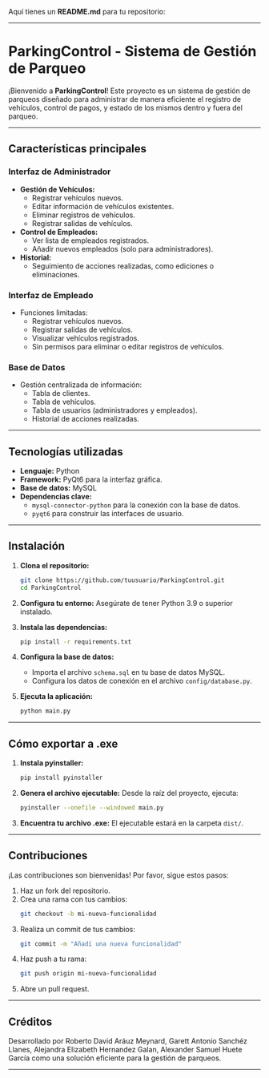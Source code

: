 Aquí tienes un **README.md** para tu repositorio:

---

# **ParkingControl - Sistema de Gestión de Parqueo**

¡Bienvenido a **ParkingControl**! Este proyecto es un sistema de gestión de parqueos diseñado para administrar de manera eficiente el registro de vehículos, control de pagos, y estado de los mismos dentro y fuera del parqueo.

---

## **Características principales**

### **Interfaz de Administrador**
- **Gestión de Vehículos:**
  - Registrar vehículos nuevos.
  - Editar información de vehículos existentes.
  - Eliminar registros de vehículos.
  - Registrar salidas de vehículos.
- **Control de Empleados:**
  - Ver lista de empleados registrados.
  - Añadir nuevos empleados (solo para administradores).
- **Historial:**
  - Seguimiento de acciones realizadas, como ediciones o eliminaciones.

### **Interfaz de Empleado**
- Funciones limitadas:
  - Registrar vehículos nuevos.
  - Registrar salidas de vehículos.
  - Visualizar vehículos registrados.
  - Sin permisos para eliminar o editar registros de vehículos.

### **Base de Datos**
- Gestión centralizada de información:
  - Tabla de clientes.
  - Tabla de vehículos.
  - Tabla de usuarios (administradores y empleados).
  - Historial de acciones realizadas.

---

## **Tecnologías utilizadas**
- **Lenguaje:** Python
- **Framework:** PyQt6 para la interfaz gráfica.
- **Base de datos:** MySQL
- **Dependencias clave:**
  - `mysql-connector-python` para la conexión con la base de datos.
  - `pyqt6` para construir las interfaces de usuario.

---

## **Instalación**

1. **Clona el repositorio:**
   ```bash
   git clone https://github.com/tuusuario/ParkingControl.git
   cd ParkingControl
   ```

2. **Configura tu entorno:**
   Asegúrate de tener Python 3.9 o superior instalado.

3. **Instala las dependencias:**
   ```bash
   pip install -r requirements.txt
   ```

4. **Configura la base de datos:**
   - Importa el archivo `schema.sql` en tu base de datos MySQL.
   - Configura los datos de conexión en el archivo `config/database.py`.

5. **Ejecuta la aplicación:**
   ```bash
   python main.py
   ```

---

## **Cómo exportar a .exe**

1. **Instala pyinstaller:**
   ```bash
   pip install pyinstaller
   ```

2. **Genera el archivo ejecutable:**
   Desde la raíz del proyecto, ejecuta:
   ```bash
   pyinstaller --onefile --windowed main.py
   ```

3. **Encuentra tu archivo .exe:**
   El ejecutable estará en la carpeta `dist/`.

---

## **Contribuciones**

¡Las contribuciones son bienvenidas! Por favor, sigue estos pasos:

1. Haz un fork del repositorio.
2. Crea una rama con tus cambios:
   ```bash
   git checkout -b mi-nueva-funcionalidad
   ```
3. Realiza un commit de tus cambios:
   ```bash
   git commit -m "Añadí una nueva funcionalidad"
   ```
4. Haz push a tu rama:
   ```bash
   git push origin mi-nueva-funcionalidad
   ```
5. Abre un pull request.

---

## **Créditos**

Desarrollado por Roberto David Aráuz Meynard, Garett Antonio Sanchéz Llanes, Alejandra Elizabeth Hernandez Galan, Alexander Samuel Huete García como una solución eficiente para la gestión de parqueos.

---